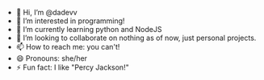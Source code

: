 - 👋 Hi, I’m @dadevv
- 👀 I’m interested in programming!
- 🌱 I’m currently learning python and NodeJS
- 💞️ I’m looking to collaborate on nothing as of now, just personal projects.
- 📫 How to reach me: you can't!
- 😄 Pronouns: she/her
- ⚡ Fun fact: I like "Percy Jackson!"

<!---
dadevv/dadevv is a ✨ special ✨ repository because its `README.md` (this file) appears on your GitHub profile.
You can click the Preview link to take a look at your changes.
--->
